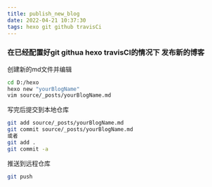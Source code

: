 ```yaml
---
title: publish_new_blog
date: 2022-04-21 10:37:30
tags: hexo git github travisCi
---
```

### 在已经配置好git githua hexo travisCI的情况下 发布新的博客
创建新的md文件并编辑
```bash
cd D:/hexo
hexo new "yourBlogName"
vim source/_posts/yourBlogName.md
```

写完后提交到本地仓库
```bash
git add source/_posts/yourBlogName.md
git commit source/_posts/yourBlogName.md
或者
git add .
git commit -a
```

推送到远程仓库
```bash
git push
```
